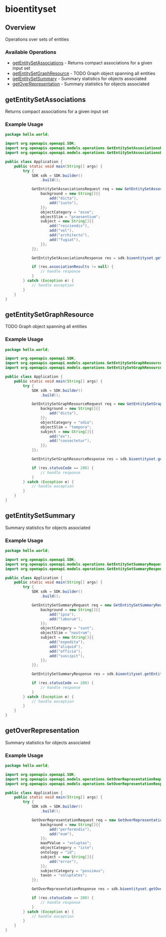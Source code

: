 # bioentityset

## Overview

Operations over sets of entities

### Available Operations

* [getEntitySetAssociations](#getentitysetassociations) - Returns compact associations for a given input set
* [getEntitySetGraphResource](#getentitysetgraphresource) - TODO Graph object spanning all entities
* [getEntitySetSummary](#getentitysetsummary) - Summary statistics for objects associated
* [getOverRepresentation](#getoverrepresentation) - Summary statistics for objects associated

## getEntitySetAssociations

Returns compact associations for a given input set

### Example Usage

```java
package hello.world;

import org.openapis.openapi.SDK;
import org.openapis.openapi.models.operations.GetEntitySetAssociationsRequest;
import org.openapis.openapi.models.operations.GetEntitySetAssociationsResponse;

public class Application {
    public static void main(String[] args) {
        try {
            SDK sdk = SDK.builder()
                .build();

            GetEntitySetAssociationsRequest req = new GetEntitySetAssociationsRequest() {{
                background = new String[]{{
                    add("dicta"),
                    add("iusto"),
                }};
                objectCategory = "esse";
                objectSlim = "praesentium";
                subject = new String[]{{
                    add("reiciendis"),
                    add("vel"),
                    add("architecto"),
                    add("fugiat"),
                }};
            }};            

            GetEntitySetAssociationsResponse res = sdk.bioentityset.getEntitySetAssociations(req);

            if (res.associationResults != null) {
                // handle response
            }
        } catch (Exception e) {
            // handle exception
        }
    }
}
```

## getEntitySetGraphResource

TODO Graph object spanning all entities

### Example Usage

```java
package hello.world;

import org.openapis.openapi.SDK;
import org.openapis.openapi.models.operations.GetEntitySetGraphResourceRequest;
import org.openapis.openapi.models.operations.GetEntitySetGraphResourceResponse;

public class Application {
    public static void main(String[] args) {
        try {
            SDK sdk = SDK.builder()
                .build();

            GetEntitySetGraphResourceRequest req = new GetEntitySetGraphResourceRequest() {{
                background = new String[]{{
                    add("dicta"),
                }};
                objectCategory = "odio";
                objectSlim = "tempora";
                subject = new String[]{{
                    add("ex"),
                    add("consectetur"),
                }};
            }};            

            GetEntitySetGraphResourceResponse res = sdk.bioentityset.getEntitySetGraphResource(req);

            if (res.statusCode == 200) {
                // handle response
            }
        } catch (Exception e) {
            // handle exception
        }
    }
}
```

## getEntitySetSummary

Summary statistics for objects associated

### Example Usage

```java
package hello.world;

import org.openapis.openapi.SDK;
import org.openapis.openapi.models.operations.GetEntitySetSummaryRequest;
import org.openapis.openapi.models.operations.GetEntitySetSummaryResponse;

public class Application {
    public static void main(String[] args) {
        try {
            SDK sdk = SDK.builder()
                .build();

            GetEntitySetSummaryRequest req = new GetEntitySetSummaryRequest() {{
                background = new String[]{{
                    add("ipsa"),
                    add("laborum"),
                }};
                objectCategory = "sunt";
                objectSlim = "nostrum";
                subject = new String[]{{
                    add("expedita"),
                    add("aliquid"),
                    add("officia"),
                    add("suscipit"),
                }};
            }};            

            GetEntitySetSummaryResponse res = sdk.bioentityset.getEntitySetSummary(req);

            if (res.statusCode == 200) {
                // handle response
            }
        } catch (Exception e) {
            // handle exception
        }
    }
}
```

## getOverRepresentation

Summary statistics for objects associated

### Example Usage

```java
package hello.world;

import org.openapis.openapi.SDK;
import org.openapis.openapi.models.operations.GetOverRepresentationRequest;
import org.openapis.openapi.models.operations.GetOverRepresentationResponse;

public class Application {
    public static void main(String[] args) {
        try {
            SDK sdk = SDK.builder()
                .build();

            GetOverRepresentationRequest req = new GetOverRepresentationRequest() {{
                background = new String[]{{
                    add("perferendis"),
                    add("eum"),
                }};
                maxPValue = "voluptas";
                objectCategory = "iste";
                ontology = "id";
                subject = new String[]{{
                    add("error"),
                }};
                subjectCategory = "possimus";
                taxon = "voluptates";
            }};            

            GetOverRepresentationResponse res = sdk.bioentityset.getOverRepresentation(req);

            if (res.statusCode == 200) {
                // handle response
            }
        } catch (Exception e) {
            // handle exception
        }
    }
}
```
